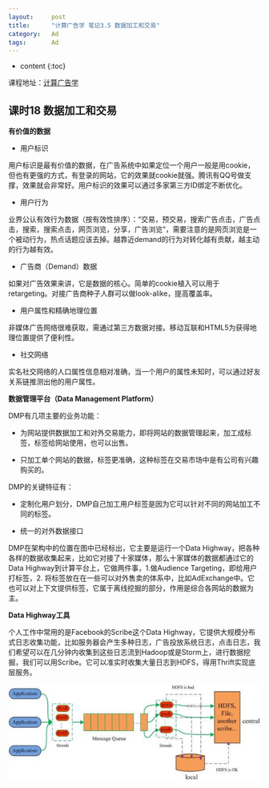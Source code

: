 ```yaml
---
layout:     post
title:      "计算广告学 笔记3.5 数据加工和交易"
category:   Ad
tags:		Ad
---
```


* content
{:toc}

课程地址：[计算广告学](http://study.163.com/note/noteIndex.htm?id=321007&type=0#/noteIndex?resType=0&resId=435072&sortType=0)

## 课时18 数据加工和交易

**有价值的数据**

* 用户标识

用户标识是最有价值的数据，在广告系统中如果定位一个用户一般是用cookie，但也有更强的方式，有登录的网站，它的效果就cookie就强。腾讯有QQ号做支撑，效果就会非常好。用户标识的效果可以通过多家第三方ID绑定不断优化。

* 用户行为

业界公认有效行为数据（按有效性排序）：“交易，预交易，搜索广告点击，广告点击，搜索，搜索点击，网页浏览，分享，广告浏览”，需要注意的是网页浏览是一个被动行为，热点话题应该去掉。越靠近demand的行为对转化越有贡献，越主动的行为越有效。

* 广告商（Demand）数据

如果对广告效果来讲，它是数据的核心。简单的cookie植入可以用于retargeting。对接广告商种子人群可以做look-alike，提高覆盖率。

* 用户属性和精确地理位置

非媒体广告网络很难获取，需通过第三方数据对接。移动互联和HTML5为获得地理位置提供了便利性。

* 社交网络

实名社交网络的人口属性信息相对准确，当一个用户的属性未知时，可以通过好友关系链推测出他的用户属性。

**数据管理平台（Data Management Platform）**

DMP有几项主要的业务功能：

* 为网站提供数据加工和对外交易能力，即将网站的数据管理起来，加工成标签，标签给网站使用，也可以出售。

* 只加工单个网站的数据，标签更准确，这种标签在交易市场中是有公司有兴趣购买的。

DMP的关键特征有：

* 定制化用户划分，DMP自己加工用户标签是因为它可以针对不同的网站加工不同的标签。

* 统一的对外数据接口

DMP在架构中的位置在图中已经标出，它主要是运行一个Data Highway，把各种各样的数据收集起来，比如它对接了十家媒体，那么十家媒体的数据都通过它的Data Highway到计算平台上，它做两件事，1.做Audience Targeting，即给用户打标签，2. 将标签放在在一些可以对外售卖的体系中，比如AdExchange中。它也可以对上下文提供标签，它属于离线挖掘的部分，作用是综合各网站的数据为主。

**Data Highway工具**

个人工作中常用的是Facebook的Scribe这个Data Highway，它提供大规模分布式日志收集功能，比如服务器会产生多种日志，广告投放系统日志，点击日志，我们希望可以在几分钟内收集到这些日志流到Hadoop或是Storm上，进行数据挖掘，我们可以用Scribe。它可以准实时收集大量日志到HDFS，得用Thrift实现底层服务。

![](/images/images/ad/24.jpg)


